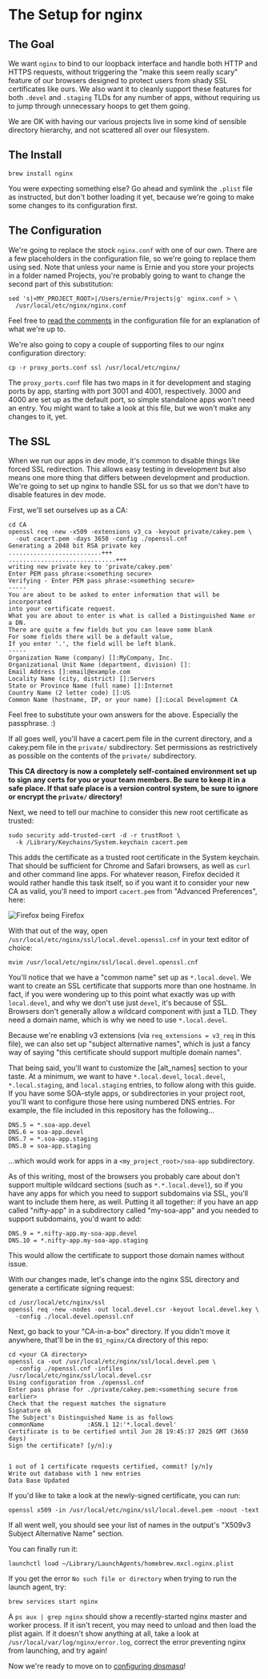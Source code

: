 # The Setup for nginx

## The Goal

We want `nginx` to bind to our loopback interface and handle both HTTP and HTTPS
requests, without triggering the "make this seem really scary" feature of our
browsers designed to protect users from shady SSL certificates like ours. We
also want it to cleanly support these features for both `.devel` and `.staging`
TLDs for any number of apps, without requiring us to jump through unnecessary
hoops to get them going.

We are OK with having our various projects live in some kind of sensible
directory hierarchy, and not scattered all over our filesystem.

## The Install

    brew install nginx

You were expecting something else? Go ahead and symlink the `.plist` file as
instructed, but don't bother loading it yet, because we're going to make some
changes to its configuration first.

## The Configuration

We're going to replace the stock `nginx.conf` with one of our own. There are a
few placeholders in the configuration file, so we're going to replace them
using sed. Note that unless your name is Ernie and you store your projects in a
folder named Projects, you're probably going to want to change the second part
of this substitution:

    sed 's|<MY_PROJECT_ROOT>|/Users/ernie/Projects|g' nginx.conf > \
      /usr/local/etc/nginx/nginx.conf

Feel free to [read the comments](nginx.conf) in the configuration file for an
explanation of what we're up to.

We're also going to copy a couple of supporting files to our nginx configuration
directory:

    cp -r proxy_ports.conf ssl /usr/local/etc/nginx/

The `proxy_ports.conf` file has two maps in it for development and staging ports
by app, starting with port 3001 and 4001, respectively. 3000 and 4000 are set up
as the default port, so simple standalone apps won't need an entry. You might
want to take a look at this file, but we won't make any changes to it, yet.

## The SSL

When we run our apps in dev mode, it's common to disable things like forced SSL
redirection. This allows easy testing in development but also means one more
thing that differs between development and production. We're going to set up
nginx to handle SSL for us so that we don't have to disable features in dev
mode.

First, we'll set ourselves up as a CA:

    cd CA
    openssl req -new -x509 -extensions v3_ca -keyout private/cakey.pem \
      -out cacert.pem -days 3650 -config ./openssl.cnf
    Generating a 2048 bit RSA private key
    ..........................+++
    ..............................+++
    writing new private key to 'private/cakey.pem'
    Enter PEM pass phrase:<something secure>
    Verifying - Enter PEM pass phrase:<something secure>
    -----
    You are about to be asked to enter information that will be incorporated
    into your certificate request.
    What you are about to enter is what is called a Distinguished Name or a DN.
    There are quite a few fields but you can leave some blank
    For some fields there will be a default value,
    If you enter '.', the field will be left blank.
    -----
    Organization Name (company) []:MyCompany, Inc.
    Organizational Unit Name (department, division) []:
    Email Address []:email@example.com
    Locality Name (city, district) []:Servers
    State or Province Name (full name) []:Internet
    Country Name (2 letter code) []:US
    Common Name (hostname, IP, or your name) []:Local Development CA

Feel free to substitute your own answers for the above. Especially the
passphrase. :)

If all goes well, you'll have a cacert.pem file in the current directory, and a
cakey.pem file in the `private/` subdirectory. Set permissions as restrictively
as possible on the contents of the `private/` subdirectory.

**This CA directory is now a completely self-contained environment set up to
sign any certs for you or your team members. Be sure to keep it in a safe
place. If that safe place is a version control system, be sure to ignore or
encrypt the `private/` directory!**

Next, we need to tell our machine to consider this new root certificate as
trusted:

    sudo security add-trusted-cert -d -r trustRoot \
      -k /Library/Keychains/System.keychain cacert.pem

This adds the certificate as a trusted root certificate in the System keychain.
That should be sufficient for Chrome and Safari browsers, as well as `curl` and
other command line apps. For whatever reason, Firefox decided it would rather
handle this task itself, so if you want it to consider your new CA as valid,
you'll need to import `cacert.pem` from "Advanced Preferences", here:

![Firefox being Firefox](images/firefox-cacert-import.png)

With that out of the way, open
`/usr/local/etc/nginx/ssl/local.devel.openssl.cnf` in your text editor of
choice:

    mvim /usr/local/etc/nginx/ssl/local.devel.openssl.cnf

You'll notice that we have a "common name" set up as `*.local.devel`. We want to
create an SSL certificate that supports more than one hostname. In fact, if you
were wondering up to this point what exactly was up with `local.devel`, and why
we don't use just `devel`, it's because of SSL. Browsers don't generally allow
a wildcard component with just a TLD. They need a domain name, which is why
we need to use `*.local.devel`.

Because we're enabling v3 extensions (via `req_extensions = v3_req` in this
file), we can also set up "subject alternative names", which is just a fancy
way of saying "this certificate should support multiple domain names".

That being said, you'll want to customize the [alt_names] section to your taste.
At a minimum, we want to have `*.local.devel`, `local.devel`, `*.local.staging`,
and `local.staging` entries, to follow along with this guide. If you have some
SOA-style apps, or subdirectories in your project root, you'll want to configure
those here using numbered DNS entries. For example, the file included in this
repository has the following...

    DNS.5 = *.soa-app.devel
    DNS.6 = soa-app.devel
    DNS.7 = *.soa-app.staging
    DNS.8 = soa-app.staging

...which would work for apps in a `<my_project_root>/soa-app` subdirectory.

As of this writing, most of the browsers you probably care about don't support
multiple wildcard sections (such as `*.*.local.devel`), so if you have any apps
for which you need to support subdomains via SSL, you'll want to include them
here, as well. Putting it all together: if you have an app called "nifty-app" in
a subdirectory called "my-soa-app" and you needed to support subdomains, you'd
want to add:

    DNS.9 = *.nifty-app.my-soa-app.devel
    DNS.10 = *.nifty-app.my-soa-app.staging

This would allow the certificate to support those domain names without issue.

With our changes made, let's change into the nginx SSL directory and generate
a certificate signing request:

    cd /usr/local/etc/nginx/ssl
    openssl req -new -nodes -out local.devel.csr -keyout local.devel.key \
      -config ./local.devel.openssl.cnf

Next, go back to your "CA-in-a-box" directory. If you didn't move it anywhere,
that'll be in the `01_nginx/CA` directory of this repo:

    cd <your CA directory>
    openssl ca -out /usr/local/etc/nginx/ssl/local.devel.pem \
      -config ./openssl.cnf -infiles /usr/local/etc/nginx/ssl/local.devel.csr
    Using configuration from ./openssl.cnf
    Enter pass phrase for ./private/cakey.pem:<something secure from earlier>
    Check that the request matches the signature
    Signature ok
    The Subject's Distinguished Name is as follows
    commonName            :ASN.1 12:'*.local.devel'
    Certificate is to be certified until Jun 28 19:45:37 2025 GMT (3650 days)
    Sign the certificate? [y/n]:y


    1 out of 1 certificate requests certified, commit? [y/n]y
    Write out database with 1 new entries
    Data Base Updated

If you'd like to take a look at the newly-signed certificate, you can run:

    openssl x509 -in /usr/local/etc/nginx/ssl/local.devel.pem -noout -text

If all went well, you should see your list of names in the output's
"X509v3 Subject Alternative Name" section.

You can finally run it:

    launchctl load ~/Library/LaunchAgents/homebrew.mxcl.nginx.plist

If you get the error `No such file or directory` when trying to run the launch agent, try:

    brew services start nginx

A `ps aux | grep nginx` should show a recently-started nginx master and worker
process. If it isn't recent, you may need to unload and then load the plist
again. If it doesn't show anything at all, take a look at
`/usr/local/var/log/nginx/error.log`, correct the error preventing nginx from
launching, and try again!

Now we're ready to move on to [configuring dnsmasq](../02_dnsmasq/)!
